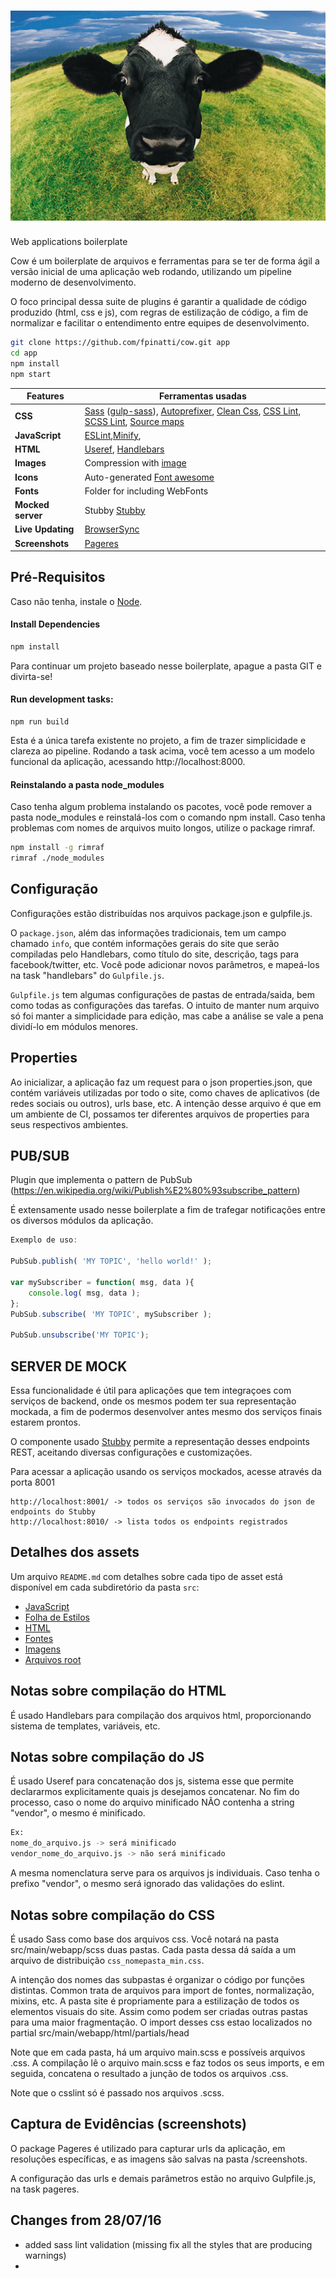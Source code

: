 # ![Cow Websites](src/main/webapp/img/banner-cow.jpg)

Web applications boilerplate

Cow é um boilerplate de arquivos e ferramentas para se ter de forma ágil a versão inicial de uma aplicação web rodando, utilizando um pipeline moderno de desenvolvimento.

O foco principal dessa suite de plugins é garantir a qualidade de código produzido (html, css e js), com regras de estilização de código, a fim de normalizar e facilitar o entendimento entre equipes de desenvolvimento.

```bash
git clone https://github.com/fpinatti/cow.git app
cd app
npm install
npm start
```

Features | Ferramentas usadas
------ | -----
**CSS** | [Sass](http://sass-lang.com/) ([gulp-sass](https://www.npmjs.com/package/gulp-sass)), [Autoprefixer](https://www.npmjs.com/package/gulp-autoprefixer), [Clean Css](https://www.npmjs.com/package/clean-css), [CSS Lint](https://www.npmjs.com/package/csslint), [SCSS Lint](https://www.npmjs.com/package/gulp-scss-lint), [Source maps](https://www.npmjs.com/package/gulp-sourcemaps)
**JavaScript** | [ESLint](https://github.com/adametry/gulp-eslint),[Minify](https://www.npmjs.com/package/gulp-minify),
**HTML** | [Useref](https://www.npmjs.com/package/gulp-useref), [Handlebars](https://www.npmjs.com/package/gulp-compile-handlebars)
**Images** | Compression with [image](https://www.npmjs.com/package/gulp-image)
**Icons** | Auto-generated [Font awesome](http://fontawesome.io/)
**Fonts** | Folder for including WebFonts
**Mocked server** | Stubby [Stubby](https://github.com/mrak/stubby4node)
**Live Updating** | [BrowserSync](http://www.browsersync.io/)
**Screenshots** | [Pageres](https://github.com/sindresorhus/pageres)

## Pré-Requisitos
Caso não tenha, instale o [Node](https://nodejs.org/en/download/).

#### Install Dependencies
```bash
npm install
```

Para continuar um projeto baseado nesse boilerplate, apague a pasta GIT e divirta-se!


#### Run development tasks:
```
npm run build
```

Esta é a única tarefa existente no projeto, a fim de trazer simplicidade e clareza ao pipeline. Rodando a task acima, você tem acesso a um modelo funcional da aplicação, acessando http://localhost:8000.

#### Reinstalando a pasta node_modules
Caso tenha algum problema instalando os pacotes, você pode remover a pasta node_modules e reinstalá-los com o comando npm install. Caso tenha problemas com nomes de arquivos muito longos, utilize o package rimraf.

```bash
npm install -g rimraf
rimraf ./node_modules
```

## Configuração
Configurações estão distribuídas nos arquivos package.json e gulpfile.js.

O `package.json`, além das informações tradicionais, tem um campo chamado `info`, que contém informações gerais do site que serão compiladas pelo Handlebars, como título do site, descrição, tags para facebook/twitter, etc. Você pode adicionar novos parâmetros, e mapeá-los na task "handlebars" do `Gulpfile.js`.

`Gulpfile.js` tem algumas configurações de pastas de entrada/saida, bem como todas as configurações das tarefas. O intuito de manter num arquivo só foi manter a simplicidade para edição, mas cabe a análise se vale a pena dividí-lo em módulos menores.

## Properties
Ao inicializar, a aplicação faz um request para o json properties.json, que contém variáveis utilizadas por todo o site, como chaves de aplicativos (de redes sociais ou outros), urls base, etc. A intenção desse arquivo é que em um ambiente de CI, possamos ter diferentes arquivos de properties para seus respectivos ambientes.

## PUB/SUB
Plugin que implementa o pattern de PubSub (https://en.wikipedia.org/wiki/Publish%E2%80%93subscribe_pattern)

É extensamente usado nesse boilerplate a fim de trafegar notificações entre os diversos módulos da aplicação.

```javascript
Exemplo de uso:

PubSub.publish( 'MY TOPIC', 'hello world!' );

var mySubscriber = function( msg, data ){
    console.log( msg, data );
};
PubSub.subscribe( 'MY TOPIC', mySubscriber );

PubSub.unsubscribe('MY TOPIC');
```

## SERVER DE MOCK
Essa funcionalidade é útil para aplicações que tem integraçoes com serviços de backend, onde os mesmos podem ter sua representação mockada, a fim de podermos desenvolver antes mesmo dos serviços finais estarem prontos.

O componente usado [Stubby](https://github.com/mrak/stubby4node) permite a representação desses endpoints REST, aceitando diversas configurações e customizações.

Para acessar a aplicação usando os serviços mockados, acesse através da porta 8001

```
http://localhost:8001/ -> todos os serviços são invocados do json de endpoints do Stubby
http://localhost:8010/ -> lista todos os endpoints registrados
```


## Detalhes dos assets
Um arquivo `README.md` com detalhes sobre cada tipo de asset está disponível em cada subdiretório da pasta `src`:

- [JavaScript](src/main/webapp/js/)
- [Folha de Estilos](src/main/webapp/scss)
- [HTML](src/main/webapp/html)
- [Fontes](src/main/webapp/fonts)
- [Imagens](src/main/webapp/img)
- [Arquivos root](src/main/webapp/2root)

## Notas sobre compilação do HTML
É usado Handlebars para compilação dos arquivos html, proporcionando sistema de templates, variáveis, etc.

## Notas sobre compilação do JS
É usado Useref para concatenação dos js, sistema esse que permite declararmos explicitamente quais js desejamos concatenar. No fim do processo, caso o nome do arquivo minificado NÃO contenha a string "vendor", o mesmo é minificado.

```bash
Ex:
nome_do_arquivo.js -> será minificado
vendor_nome_do_arquivo.js -> não será minificado
```

A mesma nomenclatura serve para os arquivos js individuais. Caso tenha o prefixo "vendor", o mesmo será ignorado das validações do eslint.

## Notas sobre compilação do CSS
É usado Sass como base dos arquivos css. Você notará na pasta src/main/webapp/scss duas pastas. Cada pasta dessa dá saída a um arquivo de distribuição `css_nomepasta_min.css`.

A intenção dos nomes das subpastas é organizar o código por funções distintas. Common trata de arquivos para import de fontes, normalização, mixins, etc. A pasta site é propriamente para a estilização de todos os elementos visuais do site. Assim como podem ser criadas outras pastas para uma maior fragmentação. O import desses css estao localizados no partial src/main/webapp/html/partials/head

Note que em cada pasta, há um arquivo main.scss e possíveis arquivos .css. A compilação lê o arquivo main.scss e faz todos os seus imports, e em seguida, concatena o resultado a junção de todos os arquivos .css.

Note que o csslint só é passado nos arquivos .scss.


## Captura de Evidências (screenshots)
O package Pageres é utilizado para capturar urls da aplicação, em resoluções específicas, e as imagens são salvas na pasta /screenshots.

A configuração das urls e demais parâmetros estão no arquivo Gulpfile.js, na task pageres.


## Changes from 28/07/16
- added sass lint validation (missing fix all the styles that are producing warnings)
-
